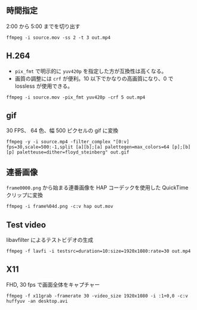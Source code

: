 ## 時間指定

2:00 から 5:00 までを切り出す

```
ffmpeg -i source.mov -ss 2 -t 3 out.mp4
```

## H.264

- `pix_fmt` で明示的に `yuv420p` を指定した方が互換性は高くなる。
- 画質の調整には `crf` が便利。10 以下でかなりの高画質になり、0 で lossless が使用できる。

```
ffmpeg -i source.mov -pix_fmt yuv420p -crf 5 out.mp4
```

## gif

30 FPS、 64 色、幅 500 ピクセルの gif に変換

```
ffmpeg -y -i source.mp4 -filter_complex "[0:v] fps=30,scale=500:-1,split [a][b];[a] palettegen=max_colors=64 [p];[b][p] paletteuse=dither=floyd_steinberg" out.gif
```

## 連番画像

`frame0000.png` から始まる連番画像を HAP コーデックを使用した QuickTime クリップに変換

```
ffmpeg -i frame%04d.png -c:v hap out.mov
```

## Test video

libavfilter によるテストビデオの生成

```
ffmpeg -f lavfi -i testsrc=duration=10:size=1920x1080:rate=30 out.mp4
```

## X11

FHD, 30 fps で画面全体をキャプチャー

```
ffmpeg -f x11grab -framerate 30 -video_size 1920x1080 -i :1+0,0 -c:v huffyuv -an desktop.avi
```
